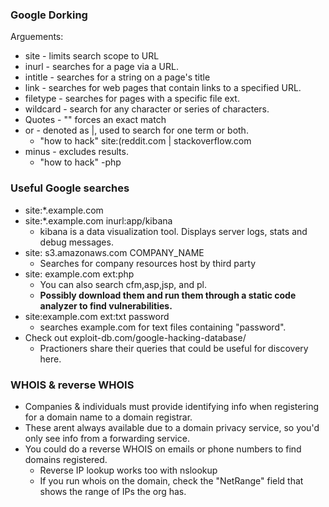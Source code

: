 ### Google Dorking

Arguements:
* site - limits search scope to URL
* inurl - searches for a page via a URL.
* intitle - searches for a string on a page's title
* link - searches for web pages that contain links to a specified URL.
* filetype - searches for pages with a specific file ext.
* wildcard - search for any character or series of characters.
* Quotes - "" forces an exact match
* or - denoted as |, used to search for one term or both.
    * "how to hack" site:(reddit.com | stackoverflow.com
* minus - excludes results.
    * "how to hack" -php

###  Useful Google searches

* site:*.example.com
* site:*.example.com inurl:app/kibana
    * kibana is a data visualization tool. Displays server logs, stats and debug messages.
* site: s3.amazonaws.com COMPANY_NAME
    * Searches for company resources host by third party
* site: example.com ext:php
    * You can also search cfm,asp,jsp, and pl.
    * **Possibly download them and run them through a static code analyzer to find vulnerabilities.**
* site:example.com ext:txt password
    * searches example.com for text files containing "password".
* Check out exploit-db.com/google-hacking-database/
    * Practioners share their queries that could be useful for discovery here.

### WHOIS & reverse WHOIS

* Companies & individuals must provide identifying info when registering for a domain name to a domain registrar.
* These arent always available due to a domain privacy service, so you'd only see info from a forwarding service.
* You could do a reverse WHOIS on emails or phone numbers to find domains registered.
    * Reverse IP lookup works too with nslookup
    * If you run whois on the domain, check the "NetRange" field that shows the range of IPs the org has.
